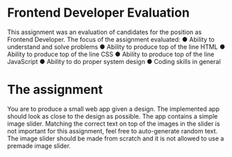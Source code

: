 # Frontend Developer Evaluation

This assignment was an evaluation of candidates for the position as Frontend
Developer. The focus of the assignment evaluated:
● Ability to understand and solve problems
● Ability to produce top of the line HTML
● Ability to produce top of the line CSS
● Ability to produce top of the line JavaScript
● Ability to do proper system design
● Coding skills in general


# The assignment
You are to produce a small web app given a design. The implemented app should look as close to the design as
possible. The app contains a simple image slider. Matching the correct text on top of the images in the slider is not
important for this assignment, feel free to auto-generate random text. The image slider
should be made from scratch and it is not allowed to use a premade image slider.
